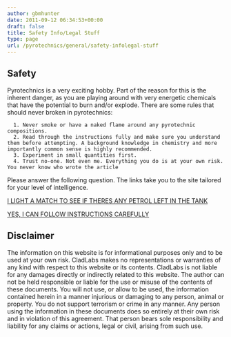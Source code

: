 ```yaml
---
author: gbmhunter
date: 2011-09-12 06:34:53+00:00
draft: false
title: Safety Info/Legal Stuff
type: page
url: /pyrotechnics/general/safety-infolegal-stuff
---
```


## Safety


Pyrotechnics is a very exciting hobby. Part of the reason for this is the inherent danger, as you are playing around with very energetic chemicals that have the potential to burn and/or explode. There are some rules that should never broken in pyrotechnics:



	  1. Never smoke or have a naked flame around any pyrotechnic compositions.
	  2. Read through the instructions fully and make sure you understand them before attempting. A background knowledge in chemistry and more importantly common sense is highly recommended.
	  3. Experiment in small quantities first.
	  4. Trust no-one. Not even me. Everything you do is at your own risk. You never know who wrote the article

Please answer the following question. The links take you to the site tailored for your level of intelligence.


[I LIGHT A MATCH TO SEE IF THERES ANY PETROL LEFT IN THE TANK](http://localhost/?q=www.disney.com)




[YES, I CAN FOLLOW INSTRUCTIONS CAREFULLY](http://localhost/?q=node/1)





## Disclaimer


The information on this website is for informational purposes only and to be used at your own risk. CladLabs makes no representations or warranties of any kind with respect to this website or its contents. CladLabs is not liable for any damages directly or indirectly related to this website. The author can not be held responsible or liable for the use or misuse of the contents of these documents. You will not use, or allow to be used, the information contained herein in a manner injurious or damaging to any person, animal or property. You do not support terrorism or crime in any manner. Any person using the information in these documents does so entirely at their own risk and in violation of this agreement. That person bears sole responsibility and liability for any claims or actions, legal or civil, arising from such use.
